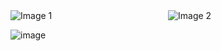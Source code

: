 <div style="display: flex;">
    <img src="https://github.com/hrithikvish/Phone-Login-RoomDB-Task/assets/85003005/16a79d34-4036-4a78-8ae7-b74510ee9439" alt="Image 1" style="max-height: 500px; flex: 1;">
    <img src="https://github.com/hrithikvish/Phone-Login-RoomDB-Task/assets/85003005/48555385-c0cc-45b8-9ec4-55e4c11a6d28" alt="Image 2" style="max-height: 500px; flex: 1;">
</div>

![image](https://github.com/hrithikvish/Phone-Login-RoomDB-Task/assets/85003005/3def9ba5-a380-4726-842b-1a1157774c99)

